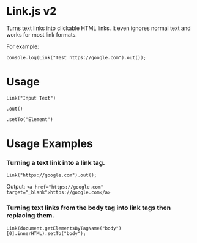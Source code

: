 # Link.js v2

Turns text links into clickable HTML links. It even ignores normal text and works for most link formats.

For example:

`console.log(Link("Test https://google.com").out());`

# Usage

`Link("Input Text")`

`.out()`

`.setTo("Element")`

# Usage Examples

### Turning a text link into a link tag.

`Link("https://google.com").out();`

Output: `<a href="https://google.com" target="_blank">https://google.com</a>`

### Turning text links from the body tag into link tags then replacing them.

`Link(document.getElementsByTagName("body")[0].innerHTML).setTo("body");`
